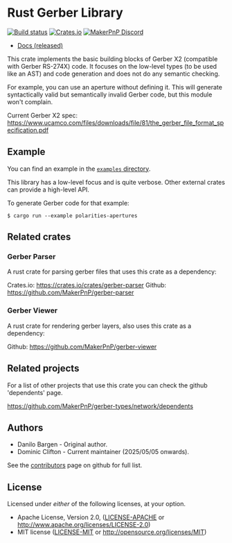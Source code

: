 # Rust Gerber Library
[![Build status][build-status-badge]][build-status]
[![Crates.io][crates-io-badge]][crates-io]
[![MakerPnP Discord][discord-badge]][discord]

- [Docs (released)](https://docs.rs/gerber-types/)

This crate implements the basic building blocks of Gerber X2 (compatible with Gerber RS-274X) code. It focuses on the
low-level types (to be used like an AST) and code generation and does not do any semantic checking.

For example, you can use an aperture without defining it. This will generate syntactically valid but semantically
invalid Gerber code, but this module won't complain.

Current Gerber X2 spec: https://www.ucamco.com/files/downloads/file/81/the_gerber_file_format_specification.pdf

## Example

You can find an example in the [`examples` directory](https://github.com/MakerPnP/gerber-types/blob/main/examples/polarities-apertures.rs).

This library has a low-level focus and is quite verbose.  Other external crates can provide a high-level API.

To generate Gerber code for that example:

    $ cargo run --example polarities-apertures

## Related crates

### Gerber Parser

A rust crate for parsing gerber files that uses this crate as a dependency:

Crates.io: https://crates.io/crates/gerber-parser
Github: https://github.com/MakerPnP/gerber-parser

### Gerber Viewer

A rust crate for rendering gerber layers, also uses this crate as a dependency:

Github: https://github.com/MakerPnP/gerber-viewer

## Related projects

For a list of other projects that use this crate you can check the github 'dependents' page.

https://github.com/MakerPnP/gerber-types/network/dependents


## Authors

* Danilo Bargen - Original author.
* Dominic Clifton - Current maintainer (2025/05/05 onwards).

See the [contributors](https://github.com/MakerPnP/gerber-types/graphs/contributors) page on github for full list.

## License

Licensed under _either_ of the following licenses, at your option. 

 * Apache License, Version 2.0, ([LICENSE-APACHE](LICENSE-APACHE) or http://www.apache.org/licenses/LICENSE-2.0)
 * MIT license ([LICENSE-MIT](LICENSE-MIT) or http://opensource.org/licenses/MIT)

<!-- Badges -->

[build-status]: https://github.com/makerpnp/gerber-types/actions/workflows/ci.yml
[build-status-badge]: https://github.com/makerpnp/gerber-types/workflows/CI/badge.svg
[crates-io]: https://crates.io/crates/gerber-types
[crates-io-badge]: https://img.shields.io/crates/v/gerber-types.svg
[discord]: https://discord.gg/ffwj5rKZuf
[discord-badge]: https://img.shields.io/discord/1255867192503832688?label=MakerPnP%20discord&color=%2332c955 
